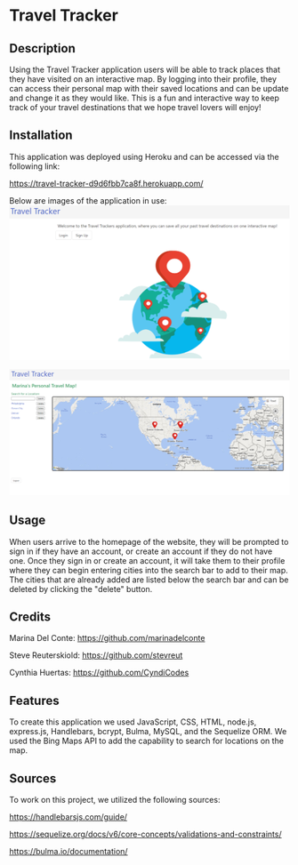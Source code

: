 # Travel Tracker

## Description

Using the Travel Tracker application users will be able to track places that they have visited on an interactive map. By logging into their profile, they can access their personal map with their saved locations and can be update and change it as they would like. This is a fun and interactive way to keep track of your travel destinations that we hope travel lovers will enjoy!


## Installation
This application was deployed using Heroku and can be accessed via the following link:

https://travel-tracker-d9d6fbb7ca8f.herokuapp.com/ 

Below are images of the application in use:
![Alt text](image-1.png)

![Alt text](image-2.png)

## Usage

When users arrive to the homepage of the website, they will be prompted to sign in if they have an account, or create an account if they do not have one. Once they sign in or create an account, it will take them to their profile where they can begin entering cities into the search bar to add to their map. The cities that are already added are listed below the search bar and can be deleted by clicking the "delete" button. 

## Credits

Marina Del Conte: https://github.com/marinadelconte

Steve Reuterskiold: https://github.com/stevreut

Cynthia Huertas: https://github.com/CyndiCodes


## Features

To create this application we used JavaScript, CSS, HTML, node.js, express.js, Handlebars, bcrypt, Bulma, MySQL, and the Sequelize ORM. We used the Bing Maps API to add the capability to search for locations on the map.

## Sources

To work on this project, we utilized the following sources:

https://handlebarsjs.com/guide/

https://sequelize.org/docs/v6/core-concepts/validations-and-constraints/

https://bulma.io/documentation/ 


